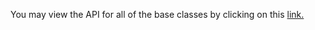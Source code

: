 You may view the API for all of the base classes by clicking on this [link.](http://htmlpreview.github.com/?https://github.com/MrYsLab/python_banyan/blob/master/html/python_banyan/index.html)